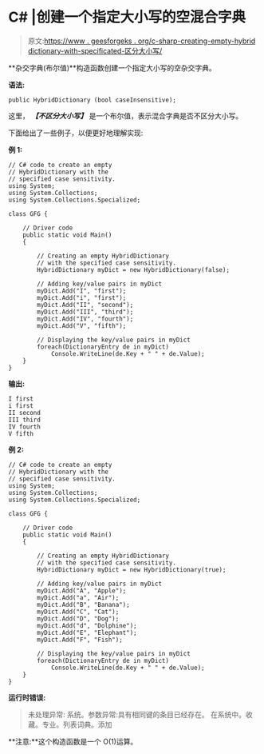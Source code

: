 # C# |创建一个指定大小写的空混合字典

> 原文:[https://www . geesforgeks . org/c-sharp-creating-empty-hybrid dictionary-with-specificated-区分大小写/](https://www.geeksforgeeks.org/c-sharp-creating-an-empty-hybriddictionary-with-specified-case-sensitivity/)

**杂交字典(布尔值)**构造函数创建一个指定大小写的空杂交字典。

**语法:**

```
public HybridDictionary (bool caseInsensitive);

```

这里， ***【不区分大小写】*** 是一个布尔值，表示混合字典是否不区分大小写。

下面给出了一些例子，以便更好地理解实现:

**例 1:**

```
// C# code to create an empty
// HybridDictionary with the
// specified case sensitivity.
using System;
using System.Collections;
using System.Collections.Specialized;

class GFG {

    // Driver code
    public static void Main()
    {

        // Creating an empty HybridDictionary
        // with the specified case sensitivity.
        HybridDictionary myDict = new HybridDictionary(false);

        // Adding key/value pairs in myDict
        myDict.Add("I", "first");
        myDict.Add("i", "first");
        myDict.Add("II", "second");
        myDict.Add("III", "third");
        myDict.Add("IV", "fourth");
        myDict.Add("V", "fifth");

        // Displaying the key/value pairs in myDict
        foreach(DictionaryEntry de in myDict)
            Console.WriteLine(de.Key + " " + de.Value);
    }
}
```

**输出:**

```
I first
i first
II second
III third
IV fourth
V fifth

```

**例 2:**

```
// C# code to create an empty
// HybridDictionary with the
// specified case sensitivity.
using System;
using System.Collections;
using System.Collections.Specialized;

class GFG {

    // Driver code
    public static void Main()
    {

        // Creating an empty HybridDictionary
        // with the specified case sensitivity.
        HybridDictionary myDict = new HybridDictionary(true);

        // Adding key/value pairs in myDict
        myDict.Add("A", "Apple");
        myDict.Add("a", "Air");
        myDict.Add("B", "Banana");
        myDict.Add("C", "Cat");
        myDict.Add("D", "Dog");
        myDict.Add("d", "Dolphine");
        myDict.Add("E", "Elephant");
        myDict.Add("F", "Fish");

        // Displaying the key/value pairs in myDict
        foreach(DictionaryEntry de in myDict)
            Console.WriteLine(de.Key + " " + de.Value);
    }
}
```

**运行时错误:**

> 未处理异常:
> 系统。参数异常:具有相同键的条目已经存在。
> 在系统中。收藏。专业。列表词典。添加

**注意:**这个构造函数是一个 O(1)运算。